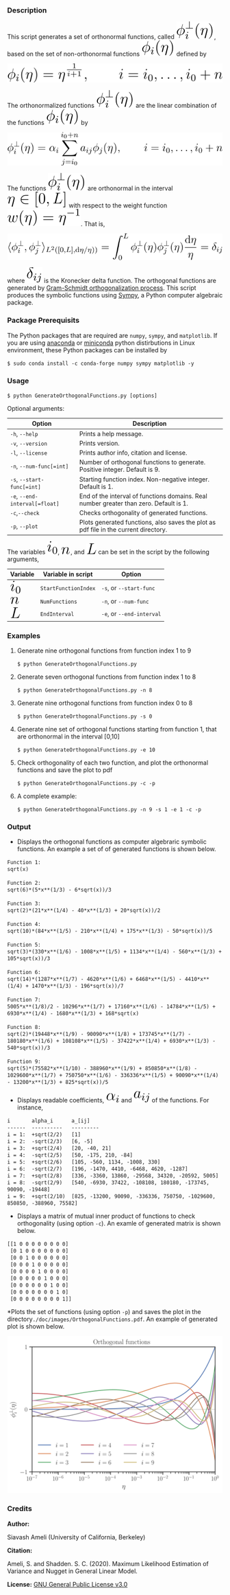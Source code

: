 ### Description

This script generates a set of orthonormal functions, called ![](./doc/images/phi_i_perp.svg), based on the set of non-orthonormal functions ![](./doc/images/phi_i.svg) defined by

<p align="center">
  <img src="./doc/images/Equation_phi_i.svg">
</p>

The orthonormalized functions ![](./doc/images/phi_i_perp.svg) are the linear combination of the functions ![](./doc/images/phi_i.svg) by

<p align="center">
	<img src="./doc/images/Equation_phi_i_perp.svg">
</p>

The functions ![](./doc/images/phi_i_perp.svg) are orthonormal in the interval ![](./doc/images/interval.svg) with respect to the weight function ![](./doc/images/w.svg). That is,
        
 <p align="center">
	<img src="./doc/images/Equation_orthogonality.svg">
</p>

where ![](./doc/images/delta.svg) is the Kronecker delta function. The orthogonal functions are generated by [Gram-Schmidt orthogonalization process](https://en.wikipedia.org/wiki/Gram%E2%80%93Schmidt_process). This script produces the symbolic functions using [Sympy](https://www.sympy.org), a Python computer algebraic package.

### Package Prerequisits

The Python packages that are required are `numpy`, `sympy`, and `matplotlib`. If you are using [anaconda](https://www.anaconda.com/) or [miniconda](https://docs.conda.io/en/latest/miniconda.html) python distirbutions in Linux environment, these Python packages can be installed by

    $ sudo conda install -c conda-forge numpy sympy matplotlib -y

### Usage

	$ python GenerateOrthogonalFunctions.py [options]
Optional arguments:

| Option| Description |
| -- | ----- |
| `-h`, `--help`                  | Prints a help message. |
| `-v`, `--version`               | Prints version. |
| `-l`, `--license`               | Prints author info, citation and license. |
| `-n`, `--num-func[=int]`        | Number of orthogonal functions to generate. Positive integer. Default is 9. |
| `-s`, `--start-func[=int]`      | Starting function index. Non-negative integer. Default is 1. |
| `-e`, `--end-interval[=float]`  | End of the interval of functions domains. Real number greater than zero. Default is 1. |
| `-c`,`--check`                  | Checks orthogonality of generated functions. |
| `-p`, `--plot`                  | Plots generated functions, also saves the plot as pdf file in the current directory.|

The variables ![](./doc/images/i_0.svg), ![](./doc/images/n.svg), and ![](./doc/images/L.svg) can be set in the script by the following arguments,

| Variable | Variable in script    |          Option            |
| -------- |  -------------------- |  ------------------------- |
| ![](./doc/images/i_0.svg)        | `StartFunctionIndex`  | `-s`, or `--start-func` |
| ![](./doc/images/n.svg)        | `NumFunctions`        | `-n`, or `--num-func`     |
| ![](./doc/images/L.svg)        | `EndInterval`         | `-e`, or `--end-interval`  |

### Examples

1. Generate nine orthogonal functions from function index 1 to 9

       $ python GenerateOrthogonalFunctions.py

2. Generate seven orthogonal functions from function index 1 to 8

       $ python GenerateOrthogonalFunctions.py -n 8

3. Generate nine orthogonal functions from function index 0 to 8

       $ python GenerateOrthogonalFunctions.py -s 0

4. Generate nine set of orthogonal functions starting from function 1, that are orthonormal in the interval [0,10]

       $ python GenerateOrthogonalFunctions.py -e 10

4. Check orthogonality of each two function, and plot the orthonormal functions and save the plot to pdf

       $ python GenerateOrthogonalFunctions.py -c -p

5. A complete example:

       $ python GenerateOrthogonalFunctions.py -n 9 -s 1 -e 1 -c -p
       
### Output

* Displays the orthogonal functions as computer algebraric symbolic functions. An example a set of of generated functions is shown below.

```
Function 1:
sqrt(x)

Function 2:
sqrt(6)*(5*x**(1/3) - 6*sqrt(x))/3

Function 3:
sqrt(2)*(21*x**(1/4) - 40*x**(1/3) + 20*sqrt(x))/2

Function 4:
sqrt(10)*(84*x**(1/5) - 210*x**(1/4) + 175*x**(1/3) - 50*sqrt(x))/5

Function 5:
sqrt(3)*(330*x**(1/6) - 1008*x**(1/5) + 1134*x**(1/4) - 560*x**(1/3) + 105*sqrt(x))/3

Function 6:
sqrt(14)*(1287*x**(1/7) - 4620*x**(1/6) + 6468*x**(1/5) - 4410*x**(1/4) + 1470*x**(1/3) - 196*sqrt(x))/7

Function 7:
5005*x**(1/8)/2 - 10296*x**(1/7) + 17160*x**(1/6) - 14784*x**(1/5) + 6930*x**(1/4) - 1680*x**(1/3) + 168*sqrt(x)

Function 8:
sqrt(2)*(19448*x**(1/9) - 90090*x**(1/8) + 173745*x**(1/7) - 180180*x**(1/6) + 108108*x**(1/5) - 37422*x**(1/4) + 6930*x**(1/3) - 540*sqrt(x))/3

Function 9:
sqrt(5)*(75582*x**(1/10) - 388960*x**(1/9) + 850850*x**(1/8) - 1029600*x**(1/7) + 750750*x**(1/6) - 336336*x**(1/5) + 90090*x**(1/4) - 13200*x**(1/3) + 825*sqrt(x))/5
```

* Displays readable coefficients, ![](./doc/images/alpha_i.svg) and ![](./doc/images/a_ij.svg) of the functions. For instance,

```
i       alpha_i      a_[ij]
------  ----------   ---------
i = 1:  +sqrt(2/2)   [1]
i = 2:  -sqrt(2/3)   [6, -5]
i = 3:  +sqrt(2/4)   [20, -40, 21]
i = 4:  -sqrt(2/5)   [50, -175, 210, -84]
i = 5:  +sqrt(2/6)   [105, -560, 1134, -1008, 330]
i = 6:  -sqrt(2/7)   [196, -1470, 4410, -6468, 4620, -1287]
i = 7:  +sqrt(2/8)   [336, -3360, 13860, -29568, 34320, -20592, 5005]
i = 8:  -sqrt(2/9)   [540, -6930, 37422, -108108, 180180, -173745, 90090, -19448]
i = 9:  +sqrt(2/10)  [825, -13200, 90090, -336336, 750750, -1029600, 850850, -388960, 75582]
```
* Displays a matrix of mutual inner product of functions to check orthogonality (using option `-c`). An examle of generated matrix is shown below.

```
[[1 0 0 0 0 0 0 0 0]
 [0 1 0 0 0 0 0 0 0]
 [0 0 1 0 0 0 0 0 0]
 [0 0 0 1 0 0 0 0 0]
 [0 0 0 0 1 0 0 0 0]
 [0 0 0 0 0 1 0 0 0]
 [0 0 0 0 0 0 1 0 0]
 [0 0 0 0 0 0 0 1 0]
 [0 0 0 0 0 0 0 0 1]]
```

*Plots the set of functions (using option `-p`) and saves the plot in the directory`./doc/images/OrthogonalFunctions.pdf`. An example of generated plot is shown below.

<p align="center">
<img src="./doc/images/OrthogonalFunctions.svg">
</p>

### Credits

__Author:__

   Siavash Ameli (University of California, Berkeley)

__Citation:__

   Ameli, S. and Shadden. S. C. (2020). Maximum Likelihood Estimation of Variance and Nugget in General Linear Model.

__License:__ [GNU General Public License v3.0](https://www.gnu.org/licenses/gpl-3.0.en.html)
